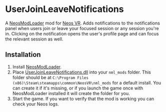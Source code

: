 ﻿# UserJoinLeaveNotifications

A [NeosModLoader](https://github.com/zkxs/NeosModLoader) mod for [Neos VR](https://neos.com/). Adds notifications to the notifications panel
when users join or leave your focused session or any session you're in. Clicking on the notification opens the user's profile page and can focus the relevant session as well.

## Installation
1. Install [NeosModLoader](https://github.com/zkxs/NeosModLoader).
1. Place [UserJoinLeaveNotifications.dll](https://github.com/badhaloninja/UserJoinLeaveNotifications/releases/latest/download/UserJoinLeaveNotifications.dll) into your `nml_mods` folder. This folder should be at `C:\Program Files (x86)\Steam\steamapps\common\NeosVR\nml_mods` for a default install. You can create it if it's missing, or if you launch the game once with NeosModLoader installed it will create the folder for you.
1. Start the game. If you want to verify that the mod is working you can check your Neos logs.